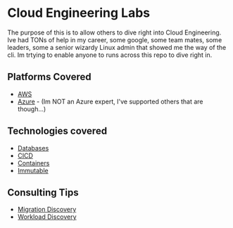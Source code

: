 # Cloud Engineering Labs

The purpose of this is to allow others to dive right into Cloud Engineering. Ive had TONs of help in my career, some google, some team mates, some leaders, some a senior wizardy Linux admin that showed me the way of the cli. Im trtying to enable anyone to runs across this repo to dive right in.

## Platforms Covered

- [AWS](./AWS.md)
- [Azure](./Azure.md) - (Im NOT an Azure expert, I've supported others that are though...)
<!-- * [GCP](./GCP/) -->

## Technologies covered

- [Databases](./Databases.md)
- [CICD](./CICD.md)
- [Containers](./Containers.md)
- [Immutable](./Immutable.md)

## Consulting Tips

- [Migration Discovery](./consulting/migration-discovery.md)
- [Workload Discovery](./consulting/workload-discover.md)
